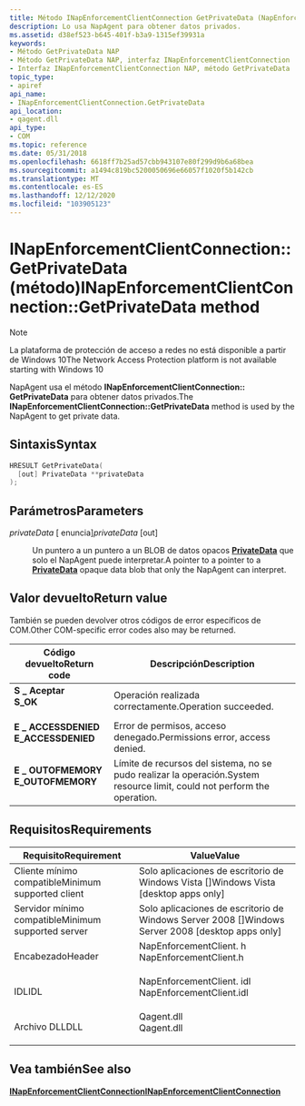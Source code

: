 ```yaml
---
title: Método INapEnforcementClientConnection GetPrivateData (NapEnforcementClient. h)
description: Lo usa NapAgent para obtener datos privados.
ms.assetid: d38ef523-b645-401f-b3a9-1315ef39931a
keywords:
- Método GetPrivateData NAP
- Método GetPrivateData NAP, interfaz INapEnforcementClientConnection
- Interfaz INapEnforcementClientConnection NAP, método GetPrivateData
topic_type:
- apiref
api_name:
- INapEnforcementClientConnection.GetPrivateData
api_location:
- qagent.dll
api_type:
- COM
ms.topic: reference
ms.date: 05/31/2018
ms.openlocfilehash: 6618ff7b25ad57cbb943107e80f299d9b6a68bea
ms.sourcegitcommit: a1494c819bc5200050696e66057f1020f5b142cb
ms.translationtype: MT
ms.contentlocale: es-ES
ms.lasthandoff: 12/12/2020
ms.locfileid: "103905123"
---
```

# <a name="inapenforcementclientconnectiongetprivatedata-method"></a><span data-ttu-id="1ab00-106">INapEnforcementClientConnection:: GetPrivateData (método)</span><span class="sxs-lookup"><span data-stu-id="1ab00-106">INapEnforcementClientConnection::GetPrivateData method</span></span>

> [!Note]  
> <span data-ttu-id="1ab00-107">La plataforma de protección de acceso a redes no está disponible a partir de Windows 10</span><span class="sxs-lookup"><span data-stu-id="1ab00-107">The Network Access Protection platform is not available starting with Windows 10</span></span>

 

<span data-ttu-id="1ab00-108">NapAgent usa el método **INapEnforcementClientConnection:: GetPrivateData** para obtener datos privados.</span><span class="sxs-lookup"><span data-stu-id="1ab00-108">The **INapEnforcementClientConnection::GetPrivateData** method is used by the NapAgent to get private data.</span></span>

## <a name="syntax"></a><span data-ttu-id="1ab00-109">Sintaxis</span><span class="sxs-lookup"><span data-stu-id="1ab00-109">Syntax</span></span>


```C++
HRESULT GetPrivateData(
  [out] PrivateData **privateData
);
```



## <a name="parameters"></a><span data-ttu-id="1ab00-110">Parámetros</span><span class="sxs-lookup"><span data-stu-id="1ab00-110">Parameters</span></span>

<dl> <dt>

<span data-ttu-id="1ab00-111">*privateData* \[ enuncia\]</span><span class="sxs-lookup"><span data-stu-id="1ab00-111">*privateData* \[out\]</span></span>
</dt> <dd>

<span data-ttu-id="1ab00-112">Un puntero a un puntero a un BLOB de datos opacos [**PrivateData**](/windows/win32/api/naptypes/ns-naptypes-privatedata) que solo el NapAgent puede interpretar.</span><span class="sxs-lookup"><span data-stu-id="1ab00-112">A pointer to a pointer to a [**PrivateData**](/windows/win32/api/naptypes/ns-naptypes-privatedata) opaque data blob that only the NapAgent can interpret.</span></span>

</dd> </dl>

## <a name="return-value"></a><span data-ttu-id="1ab00-113">Valor devuelto</span><span class="sxs-lookup"><span data-stu-id="1ab00-113">Return value</span></span>

<span data-ttu-id="1ab00-114">También se pueden devolver otros códigos de error específicos de COM.</span><span class="sxs-lookup"><span data-stu-id="1ab00-114">Other COM-specific error codes also may be returned.</span></span>



| <span data-ttu-id="1ab00-115">Código devuelto</span><span class="sxs-lookup"><span data-stu-id="1ab00-115">Return code</span></span>                                                                                     | <span data-ttu-id="1ab00-116">Descripción</span><span class="sxs-lookup"><span data-stu-id="1ab00-116">Description</span></span>                                                        |
|-------------------------------------------------------------------------------------------------|--------------------------------------------------------------------|
| <dl> <span data-ttu-id="1ab00-117"><dt>**S \_ Aceptar**</dt></span><span class="sxs-lookup"><span data-stu-id="1ab00-117"><dt>**S\_OK** </dt></span></span> </dl>           | <span data-ttu-id="1ab00-118">Operación realizada correctamente.</span><span class="sxs-lookup"><span data-stu-id="1ab00-118">Operation succeeded.</span></span><br/>                                    |
| <dl> <span data-ttu-id="1ab00-119"><dt>**E \_ ACCESSDENIED**</dt></span><span class="sxs-lookup"><span data-stu-id="1ab00-119"><dt>**E\_ACCESSDENIED** </dt></span></span> </dl> | <span data-ttu-id="1ab00-120">Error de permisos, acceso denegado.</span><span class="sxs-lookup"><span data-stu-id="1ab00-120">Permissions error, access denied.</span></span><br/>                       |
| <dl> <span data-ttu-id="1ab00-121"><dt>**E \_ OUTOFMEMORY**</dt></span><span class="sxs-lookup"><span data-stu-id="1ab00-121"><dt>**E\_OUTOFMEMORY** </dt></span></span> </dl>  | <span data-ttu-id="1ab00-122">Límite de recursos del sistema, no se pudo realizar la operación.</span><span class="sxs-lookup"><span data-stu-id="1ab00-122">System resource limit, could not perform the operation.</span></span><br/> |



 

## <a name="requirements"></a><span data-ttu-id="1ab00-123">Requisitos</span><span class="sxs-lookup"><span data-stu-id="1ab00-123">Requirements</span></span>



| <span data-ttu-id="1ab00-124">Requisito</span><span class="sxs-lookup"><span data-stu-id="1ab00-124">Requirement</span></span> | <span data-ttu-id="1ab00-125">Value</span><span class="sxs-lookup"><span data-stu-id="1ab00-125">Value</span></span> |
|-------------------------------------|-----------------------------------------------------------------------------------------------------|
| <span data-ttu-id="1ab00-126">Cliente mínimo compatible</span><span class="sxs-lookup"><span data-stu-id="1ab00-126">Minimum supported client</span></span><br/> | <span data-ttu-id="1ab00-127">Solo aplicaciones de escritorio de Windows Vista \[\]</span><span class="sxs-lookup"><span data-stu-id="1ab00-127">Windows Vista \[desktop apps only\]</span></span><br/>                                                      |
| <span data-ttu-id="1ab00-128">Servidor mínimo compatible</span><span class="sxs-lookup"><span data-stu-id="1ab00-128">Minimum supported server</span></span><br/> | <span data-ttu-id="1ab00-129">Solo aplicaciones de escritorio de Windows Server 2008 \[\]</span><span class="sxs-lookup"><span data-stu-id="1ab00-129">Windows Server 2008 \[desktop apps only\]</span></span><br/>                                                |
| <span data-ttu-id="1ab00-130">Encabezado</span><span class="sxs-lookup"><span data-stu-id="1ab00-130">Header</span></span><br/>                   | <dl> <span data-ttu-id="1ab00-131"><dt>NapEnforcementClient. h</dt></span><span class="sxs-lookup"><span data-stu-id="1ab00-131"><dt>NapEnforcementClient.h</dt></span></span> </dl>   |
| <span data-ttu-id="1ab00-132">IDL</span><span class="sxs-lookup"><span data-stu-id="1ab00-132">IDL</span></span><br/>                      | <dl> <span data-ttu-id="1ab00-133"><dt>NapEnforcementClient. idl</dt></span><span class="sxs-lookup"><span data-stu-id="1ab00-133"><dt>NapEnforcementClient.idl</dt></span></span> </dl> |
| <span data-ttu-id="1ab00-134">Archivo DLL</span><span class="sxs-lookup"><span data-stu-id="1ab00-134">DLL</span></span><br/>                      | <dl> <span data-ttu-id="1ab00-135"><dt>Qagent.dll</dt></span><span class="sxs-lookup"><span data-stu-id="1ab00-135"><dt>Qagent.dll</dt></span></span> </dl>               |



## <a name="see-also"></a><span data-ttu-id="1ab00-136">Vea también</span><span class="sxs-lookup"><span data-stu-id="1ab00-136">See also</span></span>

<dl> <dt>

[<span data-ttu-id="1ab00-137">**INapEnforcementClientConnection**</span><span class="sxs-lookup"><span data-stu-id="1ab00-137">**INapEnforcementClientConnection**</span></span>](inapenforcementclientconnection.md)
</dt> </dl>

 

 





